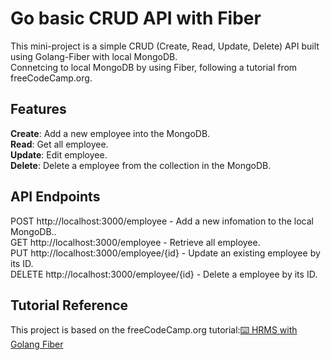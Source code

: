 # Go basic CRUD API with Fiber
This mini-project is a simple CRUD (Create, Read, Update, Delete) API built using Golang-Fiber with local MongoDB. <br> Connetcing to local MongoDB by using Fiber, following a tutorial from freeCodeCamp.org.

## Features
__Create__: Add a new employee into the MongoDB.<br>
__Read__: Get all employee.<br>
__Update__: Edit employee.<br>
__Delete__: Delete a employee from the collection in the MongoDB.<br>

## API Endpoints
POST http://localhost:3000/employee - Add a new infomation to the local MongoDB..<br>
GET http://localhost:3000/employee - Retrieve all employee.<br>
PUT http://localhost:3000/employee/{id} - Update an existing employee by its ID.<br>
DELETE http://localhost:3000/employee/{id} - Delete a employee by its ID.<br>

## Tutorial Reference
This project is based on the freeCodeCamp.org tutorial:[⌨️ HRMS with Golang Fiber](https://www.youtube.com/watch?v=jFfo23yIWac) 
